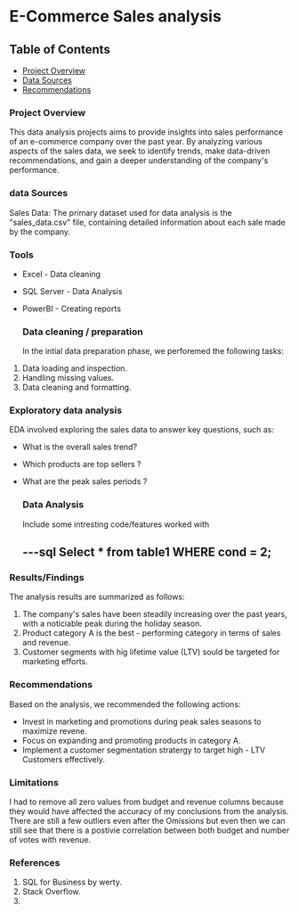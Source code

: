 # E-Commerce Sales analysis

## Table of Contents 

- [Project Overview](#project-Overview)
- [Data Sources](#data-sources)
- [Recommendations](#recommendations)

### Project Overview 

This data analysis projects aims to provide insights into sales performance of an e-commerce company over the past year. By analyzing various aspects of the sales data, we seek to identify trends, make data-driven recommendations, and gain a deeper understanding of the company's performance. 

### data Sources 

Sales Data: The primary dataset used for data analysis is the "sales_data.csv" file, containing detailed information about each sale made by the company.


### Tools

- Excel - Data cleaning
- SQL Server  - Data Analysis
- PowerBI - Creating reports

  ### Data cleaning / preparation

  In the intial data preparation phase, we perforemed the following tasks:

1. Data loading and inspection.
2. Handling missing values.
3. Data cleaning and formatting.

### Exploratory data analysis

EDA involved exploring the sales data to answer key questions, such as:

- What is the overall sales trend?
- Which products are top sellers ?
- What are the peak sales periods ?

  ### Data Analysis

  Include some intresting code/features worked with

  ---sql
  Select * from table1
  WHERE cond = 2;
  ---

### Results/Findings

The analysis results are summarized as follows:
1. The company's sales have been steadily increasing over the past years, with a noticiable peak during the holiday season.
2. Product category A is the best - performing category in terms of sales and revenue.
3. Customer segments with hig lifetime value (LTV) sould be targeted for marketing efforts.

### Recommendations

Based on the analysis, we recommended the following actions:
- Invest in marketing and promotions during peak sales seasons to maximize revene.
- Focus on expanding and promoting products in category A.
- Implement a customer segmentation stratergy to target high - LTV Customers effectively.

### Limitations

I had to remove all zero values from budget and revenue columns because they would have affected the accuracy of my conclusions from the analysis. There are still a few outliers even after the Omissions but even then we can still see that there is a postivie correlation between both budget and number of votes with revenue.

### References

1. SQL for Business by werty.
2. Stack Overflow.
3. 
